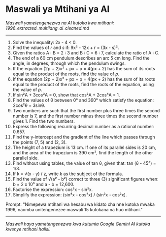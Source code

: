 # Maswali ya Mtihani ya AI
*Maswali yametengenezwa na AI kutoka kwa mtihani: 1996_extracted_multilang_ai_cleaned.md*

---

1. Solve the inequality: 2x - 4 < 0.
2. Find the values of *r* and *s* if: 9x² - 12x + r = (3x - s)².
3. Given the ratios A : B = 2 : 3 and B : C = 6 : 7, calculate the ratio of A : C.
4. The end of a 60 cm pendulum describes an arc 5 cm long. Find the angle, in degrees, through which the pendulum swings.
5. If the equation (2p + 2)x² + px + p = 4(px + 2) has the sum of its roots equal to the product of the roots, find the value of *p*.
6. If the equation (2p + 2)x² + px + p = 4(px + 2) has the sum of its roots equal to the product of the roots, find the roots of the equation, using the value of *p*.
7. If sin²A + 3cos²A = 0, show that cos²A + 2cos⁴A = 1.
8. Find the values of θ between 0° and 360° which satisfy the equation: 2cos²θ = 3sinθ.
9. Two numbers are such that the first number plus three times the second number is 7, and the first number minus three times the second number gives 1. Find the two numbers.
10. Express the following recurring decimal number as a rational number: 0.657.
11. Find the y-intercept and the gradient of the line which passes through the points (7, 5) and (2, 3).
12. The height of a trapezium is 13 cm. If one of its parallel sides is 20 cm, and the area of the trapezium is 390 cm², find the length of the other parallel side.
13. Find without using tables, the value of tan θ, given that: tan (θ - 45°) = 1/3.
14. If k = √(x - y) / z, write *k* as the subject of the formula.
15. Find the value of √(a² - b²) correct to three (3) significant figures when: b = 2 x 10³ and a - b = 12,600.
16. Factorise the expression: cos²x - sin²x.
17. Simplify the expression: (sin⁴x - cos⁴x) / (sin²x - cos²x).

Prompt: "Nimepewa mtihani wa hesabu wa kidato cha nne kutoka mwaka 1996, naomba unitengenezee maswali 15 kutokana na huo mtihani."

---
*Maswali haya yametengenezwa kwa kutumia Google Gemini AI kutoka kwenye mtihani halisi.*
